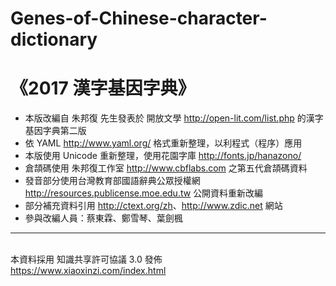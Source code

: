 # Genes-of-Chinese-character-dictionary
# 《2017 漢字基因字典》
* 本版改編自 朱邦復 先生發表於 開放文學 <http://open-lit.com/list.php> 的漢字基因字典第二版
* 依 YAML <http://www.yaml.org/> 格式重新整理，以利程式（程序）應用
* 本版使用 Unicode 重新整理，使用花園字庫 <http://fonts.jp/hanazono/>
* 倉頡碼使用 朱邦復工作室 <http://www.cbflabs.com> 之第五代倉頡碼資料
* 發音部分使用台灣教育部國語辭典公眾授權網 <http://resources.publicense.moe.edu.tw> 公開資料重新改編
* 部分補充資料引用 <http://ctext.org/zh>、<http://www.zdic.net> 網站
* 參與改編人員：蔡東霖、鄭雪琴、葉劍楓
***
<br>本資料採用 知識共享許可協議 3.0 發佈
<br><https://www.xiaoxinzi.com/index.html> 
